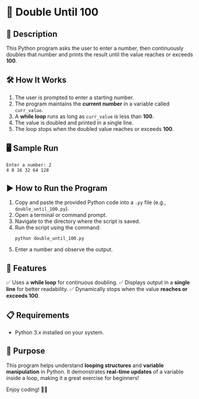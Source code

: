 # 🔢 Double Until 100

## 📌 Description
This Python program asks the user to enter a number, then continuously doubles that number and prints the result until the value reaches or exceeds **100**.

## 🛠 How It Works
1. The user is prompted to enter a starting number.
2. The program maintains the **current number** in a variable called `curr_value`.
3. A **while loop** runs as long as `curr_value` is less than **100**.
4. The value is doubled and printed in a single line.
5. The loop stops when the doubled value reaches or exceeds **100**.

## 🖥 Sample Run
```
Enter a number: 2
4 8 16 32 64 128
```

## ▶️ How to Run the Program
1. Copy and paste the provided Python code into a `.py` file (e.g., `double_until_100.py`).
2. Open a terminal or command prompt.
3. Navigate to the directory where the script is saved.
4. Run the script using the command:
   ```
   python double_until_100.py
   ```
5. Enter a number and observe the output.

## 🔹 Features
✅ Uses a **while loop** for continuous doubling.
✅ Displays output in a **single line** for better readability.
✅ Dynamically stops when the value **reaches or exceeds 100**.

## 📋 Requirements
- Python 3.x installed on your system.

## 🚀 Purpose
This program helps understand **looping structures** and **variable manipulation** in Python. It demonstrates **real-time updates** of a variable inside a loop, making it a great exercise for beginners!

Enjoy coding! 🚀😊

